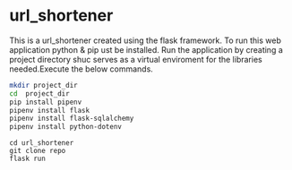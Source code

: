 # url_shortener
This is a url_shortener created using the flask framework.
To run this web application python & pip ust be installed.
Run the application by creating a project directory shuc serves as a virtual enviroment for the libraries needed.Execute the below commands.


```sh
mkdir project_dir
cd  project_dir
pip install pipenv
pipenv install flask
pipenv install flask-sqlalchemy
pipenv install python-dotenv
```

```
cd url_shortener
git clone repo
flask run

```
